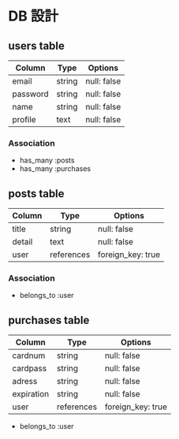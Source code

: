 # DB 設計

## users table

| Column             | Type                | Options                 |
|--------------------|---------------------|-------------------------|
| email              | string              | null: false             |
| password           | string              | null: false             |
| name               | string              | null: false             |
| profile            | text                | null: false             |

### Association

* has_many :posts
* has_many :purchases

## posts table

| Column                              | Type       | Options           |
|-------------------------------------|------------|-------------------|
| title                               | string     | null: false       |
| detail                              | text       | null: false       |
| user                                | references | foreign_key: true |

### Association

- belongs_to :user

## purchases table

| Column                              | Type       | Options           |
|-------------------------------------|------------|-------------------|
| cardnum                             | string     | null: false       |
| cardpass                            | string     | null: false       |
| adress                              | string     | null: false       |
| expiration                          | string     | null: false       |
| user                                | references | foreign_key: true |

- belongs_to :user
